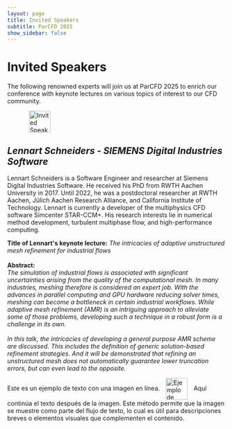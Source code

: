 ```yaml
---
layout: page
title: Invited Speakers
subtitle: ParCFD 2025
show_sidebar: false
---
```


# Invited Speakers

The following renowned experts will join us at ParCFD 2025 to enrich our conference with keynote lectures on various topics of interest to our CFD community.

<div class="block image align right">
    <figure class="figure right medium"><img loading="lazy" src="/ParCFD2025.github.io/img/2025_mexico.jpg" alt="Invited Speakers" style="vertical-align: middle; margin: 0 10px; width: 50px; height: auto;"/></figure>
</div>
<h2 id="-lennart-schneiders---siemens-digital-industries-software-" tabindex="0">
    <strong>
        <em>Lennart Schneiders - SIEMENS Digital Industries Software</em>
        </strong>
</h2>
<p>
    Lennart Schneiders is a Software Engineer and researcher at Siemens Digital Industries Software. He received his PhD from RWTH Aachen University in 2017. Until 2022, he was a postdoctoral researcher at RWTH Aachen, Jülich Aachen Research Alliance, and California Institute of Technology. Lennart is currently a developer of the multiphysics CFD software Simcenter STAR-CCM+. His research interests lie in numerical method development, turbulent multiphase flow, and high-performance computing.
</p>
<p>
    <strong>Title of Lennart&#x27;s keynote lecture:</strong>
    <em>The intricacies of adaptive unstructured mesh refinement for industrial flows</em>
    <br/><br/>
    <strong>Abstract:</strong>
    <br/>
    <em>
        The simulation of industrial flows is associated with significant uncertainties arising from the quality of the computational mesh. In many industries, meshing therefore is considered an expert job. With the advances in parallel computing and GPU hardware reducing solver times, meshing can become a bottleneck in certain industrial workflows. While adaptive mesh refinement (AMR) is an intriguing approach to alleviate some of those problems, developing such a technique in a robust form is a challenge in its own.<br/><br/>In this talk, the intricacies of developing a general purpose AMR scheme are discussed. This includes the definition of generic solution-based refinement strategies. And it will be demonstrated that refining an unstructured mesh does not automatically guarantee lower truncation errors, but can even lead to the opposite.
    </em>
</p>
<div class="block separator"></div>

<p>
        Este es un ejemplo de texto con una imagen en línea. 
        <img 
            src="https://fakeimg.pl/600x400?font=lobster" 
            alt="Ejemplo de Imagen" 
            style="vertical-align: middle; margin: 0 10px; width: 50px; height: auto;">
        Aquí continúa el texto después de la imagen. Este método permite que la imagen se muestre como parte del flujo de texto, lo cual es útil para descripciones breves o elementos visuales que complementen el contenido.
</p>